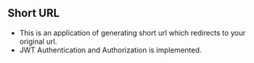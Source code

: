 ## Short URL

- This is an application of generating short url which redirects to your original url.
- JWT Authentication and Authorization is implemented.
